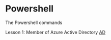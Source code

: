 # Powershell
The Powershell commands

Lesson 1: Member of Azure Active Directory
[AD](https://raw.githubusercontent.com/goutamir007/Powershell/main/AAD%20role%20assignment.ps1)
